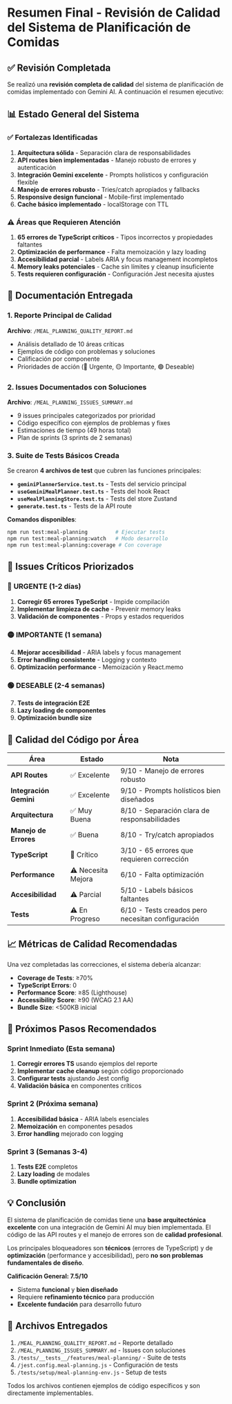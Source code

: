 # Resumen Final - Revisión de Calidad del Sistema de Planificación de Comidas

## ✅ Revisión Completada

Se realizó una **revisión completa de calidad** del sistema de planificación de comidas implementado con Gemini AI. A continuación el resumen ejecutivo:

## 📊 Estado General del Sistema

### ✅ **Fortalezas Identificadas**
1. **Arquitectura sólida** - Separación clara de responsabilidades
2. **API routes bien implementadas** - Manejo robusto de errores y autenticación
3. **Integración Gemini excelente** - Prompts holísticos y configuración flexible
4. **Manejo de errores robusto** - Tries/catch apropiados y fallbacks
5. **Responsive design funcional** - Mobile-first implementado
6. **Cache básico implementado** - localStorage con TTL

### ⚠️ **Áreas que Requieren Atención**
1. **65 errores de TypeScript críticos** - Tipos incorrectos y propiedades faltantes
2. **Optimización de performance** - Falta memoización y lazy loading
3. **Accesibilidad parcial** - Labels ARIA y focus management incompletos
4. **Memory leaks potenciales** - Cache sin límites y cleanup insuficiente
5. **Tests requieren configuración** - Configuración Jest necesita ajustes

## 📝 Documentación Entregada

### 1. **Reporte Principal de Calidad**
**Archivo**: `/MEAL_PLANNING_QUALITY_REPORT.md`
- Análisis detallado de 10 áreas críticas
- Ejemplos de código con problemas y soluciones
- Calificación por componente
- Prioridades de acción (🔴 Urgente, 🟡 Importante, 🟢 Deseable)

### 2. **Issues Documentados con Soluciones**
**Archivo**: `/MEAL_PLANNING_ISSUES_SUMMARY.md`
- 9 issues principales categorizados por prioridad
- Código específico con ejemplos de problemas y fixes
- Estimaciones de tiempo (49 horas total)
- Plan de sprints (3 sprints de 2 semanas)

### 3. **Suite de Tests Básicos Creada**
Se crearon **4 archivos de test** que cubren las funciones principales:

- **`geminiPlannerService.test.ts`** - Tests del servicio principal
- **`useGeminiMealPlanner.test.ts`** - Tests del hook React
- **`useMealPlanningStore.test.ts`** - Tests del store Zustand
- **`generate.test.ts`** - Tests de la API route

**Comandos disponibles**:
```bash
npm run test:meal-planning         # Ejecutar tests
npm run test:meal-planning:watch   # Modo desarrollo
npm run test:meal-planning:coverage # Con coverage
```

## 🎯 Issues Críticos Priorizados

### 🔴 **URGENTE (1-2 días)**
1. **Corregir 65 errores TypeScript** - Impide compilación
2. **Implementar limpieza de cache** - Prevenir memory leaks
3. **Validación de componentes** - Props y estados requeridos

### 🟡 **IMPORTANTE (1 semana)**
4. **Mejorar accesibilidad** - ARIA labels y focus management
5. **Error handling consistente** - Logging y contexto
6. **Optimización performance** - Memoización y React.memo

### 🟢 **DESEABLE (2-4 semanas)**
7. **Tests de integración E2E**
8. **Lazy loading de componentes**
9. **Optimización bundle size**

## 🔧 Calidad del Código por Área

| Área | Estado | Nota |
|------|--------|------|
| **API Routes** | ✅ Excelente | 9/10 - Manejo de errores robusto |
| **Integración Gemini** | ✅ Excelente | 9/10 - Prompts holísticos bien diseñados |
| **Arquitectura** | ✅ Muy Buena | 8/10 - Separación clara de responsabilidades |
| **Manejo de Errores** | ✅ Buena | 8/10 - Try/catch apropiados |
| **TypeScript** | 🔴 Crítico | 3/10 - 65 errores que requieren corrección |
| **Performance** | ⚠️ Necesita Mejora | 6/10 - Falta optimización |
| **Accesibilidad** | ⚠️ Parcial | 5/10 - Labels básicos faltantes |
| **Tests** | ⚠️ En Progreso | 6/10 - Tests creados pero necesitan configuración |

## 📈 Métricas de Calidad Recomendadas

Una vez completadas las correcciones, el sistema debería alcanzar:

- **Coverage de Tests**: ≥70%
- **TypeScript Errors**: 0
- **Performance Score**: ≥85 (Lighthouse)
- **Accessibility Score**: ≥90 (WCAG 2.1 AA)
- **Bundle Size**: <500KB inicial

## 🚀 Próximos Pasos Recomendados

### Sprint Inmediato (Esta semana)
1. **Corregir errores TS** usando ejemplos del reporte
2. **Implementar cache cleanup** según código proporcionado
3. **Configurar tests** ajustando Jest config
4. **Validación básica** en componentes críticos

### Sprint 2 (Próxima semana)
1. **Accesibilidad básica** - ARIA labels esenciales
2. **Memoización** en componentes pesados
3. **Error handling** mejorado con logging

### Sprint 3 (Semanas 3-4)
1. **Tests E2E** completos
2. **Lazy loading** de modales
3. **Bundle optimization**

## 💡 Conclusión

El sistema de planificación de comidas tiene una **base arquitectónica excelente** con una integración de Gemini AI muy bien implementada. El código de las API routes y el manejo de errores son de **calidad profesional**.

Los principales bloqueadores son **técnicos** (errores de TypeScript) y de **optimización** (performance y accesibilidad), pero **no son problemas fundamentales de diseño**.

**Calificación General: 7.5/10**
- Sistema **funcional** y **bien diseñado**
- Requiere **refinamiento técnico** para producción
- **Excelente fundación** para desarrollo futuro

## 📁 Archivos Entregados

1. `/MEAL_PLANNING_QUALITY_REPORT.md` - Reporte detallado
2. `/MEAL_PLANNING_ISSUES_SUMMARY.md` - Issues con soluciones
3. `/tests/__tests__/features/meal-planning/` - Suite de tests
4. `/jest.config.meal-planning.js` - Configuración de tests
5. `/tests/setup/meal-planning-env.js` - Setup de tests

Todos los archivos contienen ejemplos de código específicos y son directamente implementables.